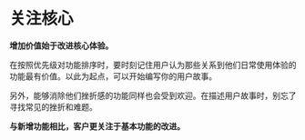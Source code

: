# 关注核心

**增加价值始于改进核心体验。**

在按照优先级对功能排序时，要时刻记住用户认为那些关系到他们日常使用体验的功能最有价值。以此为起点，可以开始编写你的用户故事。

另外，能够消除他们挫折感的功能同样也会受到欢迎。在描述用户故事时，别忘了寻找常见的挫折和难题。

**与新增功能相比，客户更关注于基本功能的改进。**